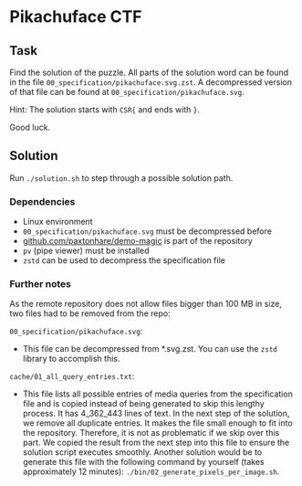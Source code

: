 # Pikachuface CTF

## Task

Find the solution of the puzzle. All parts of the solution word can be found in
the file `00_specification/pikachuface.svg.zst`. A decompressed version of that
file can be found at `00_specification/pikachuface.svg`.

Hint: The solution starts with `CSR{` and ends with `}`.

Good luck.

## Solution

Run `./solution.sh` to step through a possible solution path.  

### Dependencies

- Linux environment
- `00_specification/pikachuface.svg` must be decompressed before
- [github.com/paxtonhare/demo-magic](https://github.com/paxtonhare/demo-magic)
  is part of the repository
- `pv` (pipe viewer) must be installed
- `zstd` can be used to decompress the specification file

### Further notes

As the remote repository does not allow files bigger than 100 MB in size, two
files had to be removed from the repo:

`00_specification/pikachuface.svg`:
- This file can be decompressed from *.svg.zst. You can use the `zstd` library
  to accomplish this.

`cache/01_all_query_entries.txt`:
- This file lists all possible entries of media queries from the specification
  file and is copied instead of being generated to skip this lengthy process. It
  has 4_362_443 lines of text. In the next step of the solution, we remove all
  duplicate entries. It makes the file small enough to fit into the repository.
  Therefore, it is not as problematic if we skip over this part. We copied the
  result from the next step into this file to ensure the solution script
  executes smoothly. Another solution would be to generate this file with the
  following command by yourself (takes approximately 12 minutes):
  `./bin/02_generate_pixels_per_image.sh`.
